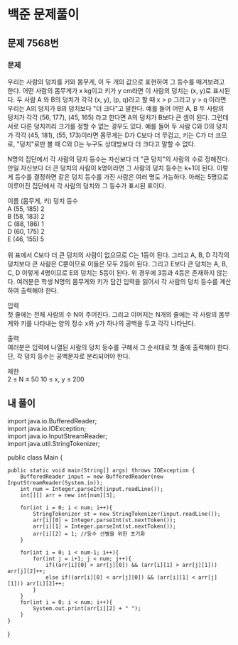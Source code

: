 # 백준 문제풀이

## 문제 7568번
### 문제<br>
우리는 사람의 덩치를 키와 몸무게, 이 두 개의 값으로 표현하여 그 등수를 매겨보려고 한다. 어떤 사람의 몸무게가 x kg이고 키가 y cm라면 이 사람의 덩치는 (x, y)로 표시된다. 두 사람 A 와 B의 덩치가 각각 (x, y), (p, q)라고 할 때 x > p 그리고 y > q 이라면 우리는 A의 덩치가 B의 덩치보다 "더 크다"고 말한다. 예를 들어 어떤 A, B 두 사람의 덩치가 각각 (56, 177), (45, 165) 라고 한다면 A의 덩치가 B보다 큰 셈이 된다. 그런데 서로 다른 덩치끼리 크기를 정할 수 없는 경우도 있다. 예를 들어 두 사람 C와 D의 덩치가 각각 (45, 181), (55, 173)이라면 몸무게는 D가 C보다 더 무겁고, 키는 C가 더 크므로, "덩치"로만 볼 때 C와 D는 누구도 상대방보다 더 크다고 말할 수 없다.

N명의 집단에서 각 사람의 덩치 등수는 자신보다 더 "큰 덩치"의 사람의 수로 정해진다. 만일 자신보다 더 큰 덩치의 사람이 k명이라면 그 사람의 덩치 등수는 k+1이 된다. 이렇게 등수를 결정하면 같은 덩치 등수를 가진 사람은 여러 명도 가능하다. 아래는 5명으로 이루어진 집단에서 각 사람의 덩치와 그 등수가 표시된 표이다.<br>

이름	(몸무게, 키)	덩치 등수<br>
A	(55, 185)	2<br>
B	(58, 183)	2<br>
C	(88, 186)	1<br>
D	(60, 175)	2<br>
E	(46, 155)	5<br><br>
위 표에서 C보다 더 큰 덩치의 사람이 없으므로 C는 1등이 된다. 그리고 A, B, D 각각의 덩치보다 큰 사람은 C뿐이므로 이들은 모두 2등이 된다. 그리고 E보다 큰 덩치는 A, B, C, D 이렇게 4명이므로 E의 덩치는 5등이 된다. 위 경우에 3등과 4등은 존재하지 않는다. 여러분은 학생 N명의 몸무게와 키가 담긴 입력을 읽어서 각 사람의 덩치 등수를 계산하여 출력해야 한다.

입력<br>
첫 줄에는 전체 사람의 수 N이 주어진다. 그리고 이어지는 N개의 줄에는 각 사람의 몸무게와 키를 나타내는 양의 정수 x와 y가 하나의 공백을 두고 각각 나타난다.

출력<br>
여러분은 입력에 나열된 사람의 덩치 등수를 구해서 그 순서대로 첫 줄에 출력해야 한다. 단, 각 덩치 등수는 공백문자로 분리되어야 한다.

제한<br>
2 ≤ N ≤ 50
10 ≤ x, y ≤ 200
## 내 풀이
import java.io.BufferedReader;<br>
import java.io.IOException;<br>
import java.io.InputStreamReader;<br>
import java.util.StringTokenizer;<br>

public class Main {

    public static void main(String[] args) throws IOException {
        BufferedReader input = new BufferedReader(new InputStreamReader(System.in));
        int num = Integer.parseInt(input.readLine());
        int[][] arr = new int[num][3];

        for(int i = 0; i < num; i++){
            StringTokenizer st = new StringTokenizer(input.readLine());
            arr[i][0] = Integer.parseInt(st.nextToken());
            arr[i][1] = Integer.parseInt(st.nextToken());
            arr[i][2] = 1; //등수 선별을 위한 초기화
        }

        for(int i = 0; i < num-1; i++){
            for(int j = i+1; j < num; j++){
                if((arr[i][0] > arr[j][0]) && (arr[i][1] > arr[j][1])) arr[j][2]++;
                else if((arr[i][0] < arr[j][0]) && (arr[i][1] < arr[j][1])) arr[i][2]++;
            }
        }
        for(int i = 0; i < num; i++){
            System.out.print(arr[i][2] + " ");
        }
    }
}
